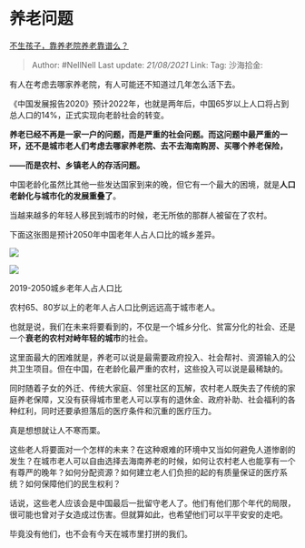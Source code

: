 # 养老问题

[不生孩子，靠养老院养老靠谱么？](https://www.zhihu.com/question/431860582/answer/1613238186)

> Author: #NellNell
> Last update: *21/08/2021*
> Link:
> Tag:
> 沙海拾金:

有人在考虑去哪家养老院，有人可能还不知道过几年怎么活下去。

《中国发展报告2020》预计2022年，也就是两年后，中国65岁以上人口将占到总人口的14%，正式实现向老龄社会的转变。

**养老已经不再是一家一户的问题，而是严重的社会问题。而这问题中最严重的一环，还不是城市老人们考虑去哪家养老院、去不去海南购房、买哪个养老保险，**

**——而是农村、乡镇老人的存活问题。**

中国老龄化虽然比其他一些发达国家到来的晚，但它有一个最大的困境，就是**人口老龄化与城市化的发展重叠了**。

当越来越多的年轻人移民到城市的时候，老无所依的那群人被留在了农村。

下面这张图是预计2050年中国老年人占人口比的城乡差异。

![](https://pic2.zhimg.com/50/v2-891e772fcbc0e37f2d657690f93e28cc_720w.jpg?source=c8b7c179)

![](https://pic2.zhimg.com/80/v2-891e772fcbc0e37f2d657690f93e28cc_720w.jpg?source=c8b7c179)

2019-2050城乡老年人占人口比

农村65、80岁以上的老年人占人口比例远远高于城市老人。

也就是说，我们在未来将要看到的，不仅是一个城乡分化、贫富分化的社会、还是一个**衰老的农村对峙年轻的城市**的社会。

这里面最大的困难就是，养老可以说是最需要政府投入、社会帮衬、资源输入的公共卫生项目。但在中国，在老龄化最严重的农村，这些投入可以说是最稀缺的。

同时随着子女的外迁、传统大家庭、邻里社区的瓦解，农村老人既失去了传统的家庭养老保障，又没有获得城市里老人可以享有的退休金、政府补助、社会福利的各种红利，同时还要承担落后的医疗条件和沉重的医疗压力。

真是想想就让人不寒而栗。

这些老人将要面对一个怎样的未来？在这种艰难的环境中又当如何避免人道惨剧的发生？在城市老人可以自由选择去海南养老的时候，如何让农村老人也能享有一个有尊严的晚年？如何分配资源？如何建立老人们负担的起的有质量保证的医疗系统？如何保障他们的民生权利？

话说，这些老人应该会是中国最后一批留守老人了。他们有他们那个年代的局限，很可能也曾对子女造成过伤害。但就算如此，也希望他们可以平平安安的走吧。

毕竟没有他们，也不会有今天在城市里打拼的我们。
